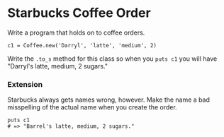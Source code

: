 # Starbucks Coffee Order

Write a program that holds on to coffee orders.

```
c1 = Coffee.new('Darryl', 'latte', 'medium', 2)
```

Write the `.to_s` method for this class so when you `puts c1` you will have "Darryl's latte, medium, 2 sugars."

### Extension

Starbucks always gets names wrong, however. Make the name a bad misspelling of the actual name when you create the order.

```
puts c1
# => "Barrel's latte, medium, 2 sugars."
```
